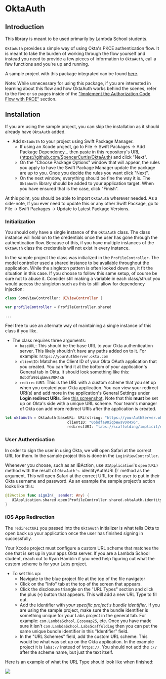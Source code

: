 # OktaAuth

## Introduction 

This library is meant to be used primarily by Lambda School students. 

`OktaAuth` provides a simple way of using Okta's PKCE authentication flow. It is meant to take the burden of working through the flow yourself and instead you need to provide a few pieces of information to `OktaAuth`, call a few functions and you're up and running.

A sample project with this package integrated can be found [here](https://github.com/Lambda-School-Labs/labs-ios-starter).

Note: While unnecessary for using this package, if you are interested in learning about this flow and how OktaAuth works behind the scenes, refer to the five or so pages inside of the ["Implement the Authorization Code Flow with PKCE"](https://developer.okta.com/docs/guides/implement-auth-code-pkce/overview/) section.


## Installation

If you are using the sample project, you can skip the installation as it should already have `OktaAuth` added.

- Add `OktaAuth` to your project using Swift Package Manager. 
	- If using an Xcode project, go to File -> Swift Packages -> Add Package Dependency... then paste in this repository's URL (https://github.com/SpencerCurtis/OktaAuth) and click "Next". 
	- On the "Choose Package Options" window that will appear, the rules you apply to have the Swift Package Manager update the package are up to you. Once you decide the rules you want click "Next".
	- On the next window, everything should be fine the way it is. The `OktaAuth` library should be added to your application target. When you have ensured that is the case, click "Finish".

At this point, you should be able to import `OktaAuth` wherever needed. As a side-note, If you ever need to update this or any other Swift Package, go to File -> Swift Packages -> Update to Latest Package Versions.

### Initialization
 
 You should only have a single instance of the `OktaAuth` class. The class instance will hold on to the credentials once the user has gone through the authentication flow. Because of this, if you have multiple instances of the `OktaAuth` class the credentials will not exist in every instance. 
 
In the sample project the class was initialized in the `ProfileController`. The model controller used a shared instance to be available throughout the application. While the singleton pattern is often looked down on, it fit the situation in this case. If you choose to follow this same setup, of course be sure not to abuse it. Consider still making a variable in each class/struct you would access the singleton such as this to still allow for dependency injection:

```swift
class SomeViewController: UIViewController {

var profileController = ProfileController.shared

...
```

Feel free to use an alternate way of maintaining a single instance of this class if you like.

- The class requires three arguments:
	- `baseURL`: This should be the base URL to your Okta authentication server. This likely shouldn't have any paths added on to it. For example: `https://yourAuthServer.okta.com`
	- `clientID`: Matches the Client ID of your Okta OAuth application that you created. You can find it at the bottom of your application's General tab in Okta. It should look something like this: `0obdfa90iqbWwsV0R4x6`
	- `redirectURI`: This is the URL with a custom scheme that you set up when you created your Okta application. You can view your redirect URI(s) and add more in the application's General Settings under __Login redirect URIs__. See [this screenshot](https://tk-assets.lambdaschool.com/276caf96-fcd4-4ccc-80af-bb3ec46f9f0f_ScreenShot2020-07-16at4.38.27PM.png). Note that this __must__ be set up on Okta's side with a unique URL scheme. Your team's manager of Okta can add more redirect URIs after the application is created.

```swift
let oktaAuth = OktaAuth(baseURL: URL(string: "https://yourAuthServer.okta.com/")!,
                            clientID: "0obdfa90iqbWwsV0R4x6",
                            redirectURI: "labs://scaffolding/implicit/callback")
```


 
 ### User Authentication
 
 In order to sign the user in using Okta, we will open Safari at the correct URL for them. In the sample project this is done in the `LoginViewController`.
 
 Whenever you choose, such as an IBAction, use `UIApplication`'s `open(URL)` method with the result of `OktaAuth's `identityAuthURL()` method as the argument. This will open Safari at the correct URL for the user to put in their Okta username and password. As an example the sample project's action looks like this:
 
 ```swift
 @IBAction func signIn(_ sender: Any) {
	UIApplication.shared.open(ProfileController.shared.oktaAuth.identityAuthURL()!)
}
```
 
 
 ### iOS App Redirection
 
 The `redirectURI` you passed into the `OktaAuth` initializer is what tells Okta to open back up your application once the user has finished signing in successfully.
 
 Your Xcode project must configure a custom URL scheme that matches the one that is set up in your apps Okta server. If you are a Lambda School student, reach out to Ryan Hamblin if you need help figuring out what the custom scheme is for your Labs project.
 
 - To set this up:
	 -  Navigate to the blue project file at the top of the file navigator
	 -  Click on the "Info" tab at the top of the screen that appears. 
	 -  Click the disclosure triangle on the "URL Types" section and click the plus (`+`) button that appears. This will add a new URL Type to fill out.
	 -  Add the identifier with _your specific project's bundle identifier_. If you are using the sample project, make sure the bundle identifier is something unique for your Labs project in the general tab. For example: `com.LambdaSchool.Ecosoap25`, etc. Once you have made sure it isn't `com.LambdaSchool.LabsScaffolding` then you can put the same unique bundle identifier in this "Identifier" field.
	 -  In the "URL Schemes" field, add the custom URL scheme. This would be what was set up on the Okta application. In the example project it is `labs://` instead of `https://`. You should not add the `://` after the scheme name, but just the text itself.

Here is an example of what the URL Type should look like when finished:

![](https://tk-assets.lambdaschool.com/7ead9b49-afb0-45f5-ac74-03a4ab2ad05b_ScreenShot2020-09-17at10.41.35AM.png)
 
 
 
 
 
 
 
 
 
 
 
 
 
 
 
 
 
 
 
 
 
 
 
